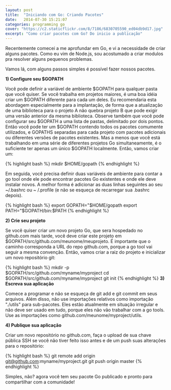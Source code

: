 ```yaml
---
layout: post
title:  "Iniciando com Go: Criando Pacotes"
date:   2014-07-30 15:21:07
categories: programming go
cover: "https://c2.staticflickr.com/8/7186/6830705590_ed04db9d17.jpg"
excerpt: "Como criar pacotes com Go? Do inicio a publicação"
---
```


Recentemente comecei a me aprofundar em Go, e vi a necessidade de criar alguns pacotes. Como eu vim de Node.js, sou acostumado a criar modulos pra resolver alguns pequenos problemas.

Vamos lá, com alguns passos simples é possível fazer nossos pacotes.

**1) Configure seu $GOPATH**

Você pode definir a variável de ambiente $GOPATH para qualquer pasta que você quiser. Se você trabalha em projetos maiores, é uma boa idéia criar um $GOPATH diferente para cada um deles. Eu recomendaria esta abordagem especialmente para a implantação, de forma que a atualização de uma biblioteca para o projeto A não quebra projeto B que pode exigir uma versão anterior da mesma biblioteca.
Observe também que você pode configurar seu $GOPATH a uma lista de pastas, delimitado por dois pontos. Então você pode ter um $GOPATH contendo todos os pacotes comumente utilizados, e GOPATHS separadas para cada projeto com pacotes adicionais ou diferentes versões de pacotes existentes.
Mas a menos que você está trabalhando em uma série de diferentes projetos Go simultaneamente, é o suficiente ter apenas um único $GOPATH localmente. Então, vamos criar um:

{% highlight bash %}
mkdir $HOME/gopath
{% endhighlight %}

Em seguida, você precisa definir duas variáveis ​​de ambiente para contar a go tool onde ele pode encontrar pacotes Go existentes e onde ele deve instalar novos. A melhor forma é adicionar as duas linhas seguintes ao seu ~/.bashrc ou ~ /.profile (e não se esqueça de recarregar sua .bashrc depois).

{% highlight bash %}
export GOPATH="$HOME/gopath
export PATH="$GOPATH/bin:$PATH
{% endhighlight %}



**2) Crie seu projeto**

Se você quiser criar um novo projeto Go, que sera hospedado no github.com mais tarde, você deve criar este projeto em $GOPATH/src/github.com/meunome/meuprojeto. É importante que o caminho corresponda a URL do repo github.com, porque a go tool vai seguir a mesma convenção. Então, vamos criar a raiz do projeto e inicializar um novo repositório git:

{% highlight bash %}
mkdir -p $GOPATH/src/github.com/myname/myproject
cd $GOPATH/src/github.com/myname/myproject
git init
{% endhighlight %}
**3) Escreva sua aplicação**

Comece a programar e não se esqueça de git add e git commit em seus arquivos. Além disso, não use importações relativos como importação "./utils" para sub-pacotes. Eles estão atualmente em situação irregular e não deve ser usado em tudo, porque eles não vão trabalhar com a go tools. Use as importações como github.com/meunome/myproject/utils.

**4) Publique sua aplicação**

Criar um novo repositório no github.com, faça o upload de sua chave pública SSH se você não tiver feito isso antes e de um push suas alterações para o repositório:

{% highlight bash %}
git remote add origin git@github.com:myname/myproject.git
git push origin master
{% endhighlight %}

Simples, não? agora você tem seu pacote Go publicado e pronto para compartilhar com a comunidade!
